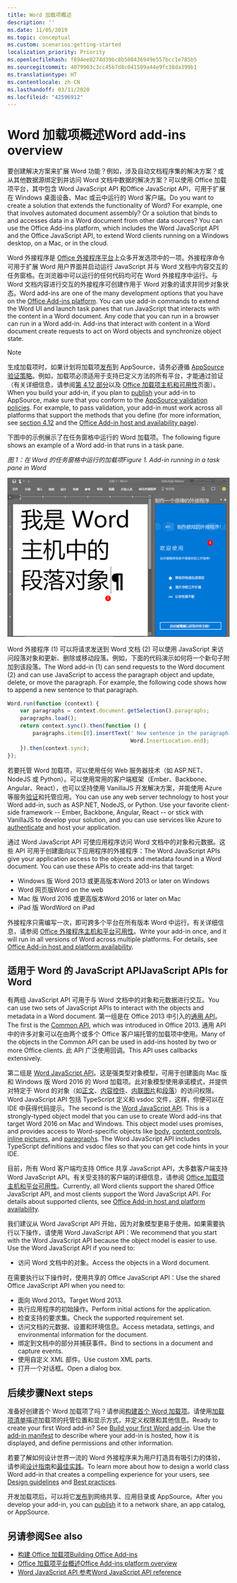 ```yaml
---
title: Word 加载项概述
description: ''
ms.date: 11/05/2019
ms.topic: conceptual
ms.custom: scenarios:getting-started
localization_priority: Priority
ms.openlocfilehash: f894ee0274d39bc8b508436949e557bcc1e785b5
ms.sourcegitcommit: 4079903c3cc45b7d8c041509a44e9fc38da399b1
ms.translationtype: HT
ms.contentlocale: zh-CN
ms.lasthandoff: 03/11/2020
ms.locfileid: "42596912"
---
```

# <a name="word-add-ins-overview"></a><span data-ttu-id="5eec3-102">Word 加载项概述</span><span class="sxs-lookup"><span data-stu-id="5eec3-102">Word add-ins overview</span></span>

<span data-ttu-id="5eec3-p101">要创建解决方案来扩展 Word 功能？例如，涉及自动文档程序集的解决方案？或从其他数据源绑定到并访问 Word 文档中数据的解决方案？可以使用 Office 加载项平台，其中包含 Word JavaScript API 和Office JavaScript API，可用于扩展在 Windows 桌面设备、Mac 或云中运行的 Word 客户端。</span><span class="sxs-lookup"><span data-stu-id="5eec3-p101">Do you want to create a solution that extends the functionality of Word? For example, one that involves automated document assembly? Or a solution that binds to and accesses data in a Word document from other data sources? You can use the Office Add-ins platform, which includes the Word JavaScript API and the Office JavaScript API, to extend Word clients running on a Windows desktop, on a Mac, or in the cloud.</span></span>

<span data-ttu-id="5eec3-p102">Word 外接程序是 [Office 外接程序平台](../overview/office-add-ins.md)上众多开发选项中的一项。外接程序命令可用于扩展 Word 用户界面并启动运行 JavaScript 并与 Word 文档中内容交互的任务窗格。在浏览器中可以运行的任何代码均可在 Word 外接程序中运行。与 Word 文档内容进行交互的外接程序可创建作用于 Word 对象的请求并同步对象状态。</span><span class="sxs-lookup"><span data-stu-id="5eec3-p102">Word add-ins are one of the many development options that you have on the [Office Add-ins platform](../overview/office-add-ins.md). You can use add-in commands to extend the Word UI and launch task panes that run JavaScript that interacts with the content in a Word document. Any code that you can run in a browser can run in a Word add-in. Add-ins that interact with content in a Word document create requests to act on Word objects and synchronize object state.</span></span> 

> [!NOTE]
> <span data-ttu-id="5eec3-p103">生成加载项时，如果计划将加载项[发布](../publish/publish.md)到 AppSource，请务必遵循 [AppSource 验证策略](/office/dev/store/validation-policies)。例如，加载项必须适用于支持已定义方法的所有平台，才能通过验证（有关详细信息，请参阅[第 4.12 部分](/office/dev/store/validation-policies#4-apps-and-add-ins-behave-predictably)以及 [Office 加载项主机和可用性](../overview/office-add-in-availability.md)页面）。</span><span class="sxs-lookup"><span data-stu-id="5eec3-p103">When you build your add-in, if you plan to [publish](../publish/publish.md) your add-in to AppSource, make sure that you conform to the [AppSource validation policies](/office/dev/store/validation-policies). For example, to pass validation, your add-in must work across all platforms that support the methods that you define (for more information, see [section 4.12](/office/dev/store/validation-policies#4-apps-and-add-ins-behave-predictably) and the [Office Add-in host and availability page](../overview/office-add-in-availability.md)).</span></span>

<span data-ttu-id="5eec3-113">下图中的示例展示了在任务窗格中运行的 Word 加载项。</span><span class="sxs-lookup"><span data-stu-id="5eec3-113">The following figure shows an example of a Word add-in that runs in a task pane.</span></span>

<span data-ttu-id="5eec3-114">*图 1：在 Word 的任务窗格中运行的加载项*</span><span class="sxs-lookup"><span data-stu-id="5eec3-114">*Figure 1. Add-in running in a task pane in Word*</span></span>

![在 Word 的任务窗格中运行的外接程序](../images/word-add-in-show-host-client.png)

<span data-ttu-id="5eec3-p104">Word 外接程序 (1) 可以将请求发送到 Word 文档 (2) 可以使用 JavaScript 来访问段落对象和更新、删除或移动段落。例如，下面的代码演示如何将一个新句子附加到该段落。</span><span class="sxs-lookup"><span data-stu-id="5eec3-p104">The Word add-in (1) can send requests to the Word document (2) and can use JavaScript to access the paragraph object and update, delete, or move the paragraph. For example, the following code shows how to append a new sentence to that paragraph.</span></span>

```js
Word.run(function (context) {
    var paragraphs = context.document.getSelection().paragraphs;
    paragraphs.load();
    return context.sync().then(function () {
        paragraphs.items[0].insertText(' New sentence in the paragraph.',
                                       Word.InsertLocation.end);
    }).then(context.sync);
});

```

<span data-ttu-id="5eec3-p105">若要托管 Word 加载项，可以使用任何 Web 服务器技术（如 ASP.NET、NodeJS 或 Python）。可以使用常用的客户端框架（Ember、Backbone、Angular、React），也可以坚持使用 VanillaJS 开发解决方案，并能使用 Azure 等服务[验证](../develop/overview-authn-authz.md)和托管应用。</span><span class="sxs-lookup"><span data-stu-id="5eec3-p105">You can use any web server technology to host your Word add-in, such as ASP.NET, NodeJS, or Python. Use your favorite client-side framework -- Ember, Backbone, Angular, React -- or stick with VanillaJS to develop your solution, and you can use services like Azure to [authenticate](../develop/overview-authn-authz.md) and host your application.</span></span>

<span data-ttu-id="5eec3-p106">通过 Word JavaScript API 可使应用程序访问 Word 文档中的对象和元数据。这些 API 可用于创建面向以下应用程序的外接程序：</span><span class="sxs-lookup"><span data-stu-id="5eec3-p106">The Word JavaScript APIs give your application access to the objects and metadata found in a Word document. You can use these APIs to create add-ins that target:</span></span>

* <span data-ttu-id="5eec3-122">Windows 版 Word 2013 或更高版本</span><span class="sxs-lookup"><span data-stu-id="5eec3-122">Word 2013 or later on Windows</span></span>
* <span data-ttu-id="5eec3-123">Word 网页版</span><span class="sxs-lookup"><span data-stu-id="5eec3-123">Word on the web</span></span>
* <span data-ttu-id="5eec3-124">Mac 版 Word 2016 或更高版本</span><span class="sxs-lookup"><span data-stu-id="5eec3-124">Word 2016 or later on Mac</span></span>
* <span data-ttu-id="5eec3-125">iPad 版 Word</span><span class="sxs-lookup"><span data-stu-id="5eec3-125">Word on iPad</span></span>

<span data-ttu-id="5eec3-p107">外接程序只需编写一次，即可跨多个平台在所有版本 Word 中运行。有关详细信息，请参阅 [Office 外接程序主机和平台可用性](../overview/office-add-in-availability.md)。</span><span class="sxs-lookup"><span data-stu-id="5eec3-p107">Write your add-in once, and it will run in all versions of Word across multiple platforms. For details, see [Office Add-in host and platform availability](../overview/office-add-in-availability.md).</span></span>

## <a name="javascript-apis-for-word"></a><span data-ttu-id="5eec3-128">适用于 Word 的 JavaScript API</span><span class="sxs-lookup"><span data-stu-id="5eec3-128">JavaScript APIs for Word</span></span>

<span data-ttu-id="5eec3-129">有两组 JavaScript API 可用于与 Word 文档中的对象和元数据进行交互。</span><span class="sxs-lookup"><span data-stu-id="5eec3-129">You can use two sets of JavaScript APIs to interact with the objects and metadata in a Word document.</span></span> <span data-ttu-id="5eec3-130">第一组是在 Office 2013 中引入的[通用 API](/javascript/api/office)。</span><span class="sxs-lookup"><span data-stu-id="5eec3-130">The first is the [Common API](/javascript/api/office), which was introduced in Office 2013.</span></span> <span data-ttu-id="5eec3-131">通用 API 中的许多对象可以在由两个或多个 Office 客户端托管的加载项中使用。</span><span class="sxs-lookup"><span data-stu-id="5eec3-131">Many of the objects in the Common API can be used in add-ins hosted by two or more Office clients.</span></span> <span data-ttu-id="5eec3-132">此 API 广泛使用回调。</span><span class="sxs-lookup"><span data-stu-id="5eec3-132">This API uses callbacks extensively.</span></span>

<span data-ttu-id="5eec3-p109">第二组是 [Word JavaScript API](/javascript/api/word)。这是强类型对象模型，可用于创建面向 Mac 版和 Windows 版 Word 2016 的 Word 加载项。此对象模型使用承诺模式，并提供对特定于 Word 的对象（如[正文](/javascript/api/word/word.body)、[内容控件](/javascript/api/word/word.contentcontrol)、[内联图片](/javascript/api/word/word.inlinepicture)和[段落](/javascript/api/word/word.paragraph)）的访问权限。Word JavaScript API 包括 TypeScript 定义和 vsdoc 文件，这样，你便可以在 IDE 中获得代码提示。</span><span class="sxs-lookup"><span data-stu-id="5eec3-p109">The second is the [Word JavaScript API](/javascript/api/word). This is a strongly-typed object model that you can use to create Word add-ins that target Word 2016 on Mac and Windows. This object model uses promises, and provides access to Word-specific objects like [body](/javascript/api/word/word.body), [content controls](/javascript/api/word/word.contentcontrol), [inline pictures](/javascript/api/word/word.inlinepicture), and [paragraphs](/javascript/api/word/word.paragraph). The Word JavaScript API includes TypeScript definitions and vsdoc files so that you can get code hints in your IDE.</span></span>

<span data-ttu-id="5eec3-p110">目前，所有 Word 客户端均支持 Office 共享 JavaScript API，大多数客户端支持 Word JavaScript API。有关受支持的客户端的详细信息，请参阅 [Office 加载项主机和平台可用性](../overview/office-add-in-availability.md)。</span><span class="sxs-lookup"><span data-stu-id="5eec3-p110">Currently, all Word clients support the shared Office JavaScript API, and most clients support the Word JavaScript API. For details about supported clients, see [Office Add-in host and platform availability](../overview/office-add-in-availability.md).</span></span>

<span data-ttu-id="5eec3-p111">我们建议从 Word JavaScript API 开始，因为对象模型更易于使用。如果需要执行以下操作，请使用 Word JavaScript API：</span><span class="sxs-lookup"><span data-stu-id="5eec3-p111">We recommend that you start with the Word JavaScript API because the object model is easier to use. Use the Word JavaScript API if you need to:</span></span>

* <span data-ttu-id="5eec3-141">访问 Word 文档中的对象。</span><span class="sxs-lookup"><span data-stu-id="5eec3-141">Access the objects in a Word document.</span></span>

<span data-ttu-id="5eec3-142">在需要执行以下操作时，使用共享的 Office JavaScript API：</span><span class="sxs-lookup"><span data-stu-id="5eec3-142">Use the shared Office JavaScript API when you need to:</span></span>

* <span data-ttu-id="5eec3-143">面向 Word 2013。</span><span class="sxs-lookup"><span data-stu-id="5eec3-143">Target Word 2013.</span></span>
* <span data-ttu-id="5eec3-144">执行应用程序的初始操作。</span><span class="sxs-lookup"><span data-stu-id="5eec3-144">Perform initial actions for the application.</span></span>
* <span data-ttu-id="5eec3-145">检查支持的要求集。</span><span class="sxs-lookup"><span data-stu-id="5eec3-145">Check the supported requirement set.</span></span>
* <span data-ttu-id="5eec3-146">访问文档的元数据、设置和环境信息。</span><span class="sxs-lookup"><span data-stu-id="5eec3-146">Access metadata, settings, and environmental information for the document.</span></span>
* <span data-ttu-id="5eec3-147">绑定到文档中的部分并捕获事件。</span><span class="sxs-lookup"><span data-stu-id="5eec3-147">Bind to sections in a document and capture events.</span></span>
* <span data-ttu-id="5eec3-148">使用自定义 XML 部件。</span><span class="sxs-lookup"><span data-stu-id="5eec3-148">Use custom XML parts.</span></span>
* <span data-ttu-id="5eec3-149">打开一个对话框。</span><span class="sxs-lookup"><span data-stu-id="5eec3-149">Open a dialog box.</span></span>

## <a name="next-steps"></a><span data-ttu-id="5eec3-150">后续步骤</span><span class="sxs-lookup"><span data-stu-id="5eec3-150">Next steps</span></span>

<span data-ttu-id="5eec3-p112">准备好创建首个 Word 加载项了吗？请参阅[构建首个 Word 加载项](word-add-ins.md)。请使用[加载项清单](../develop/add-in-manifests.md)描述加载项的托管位置和显示方式，并定义权限和其他信息。</span><span class="sxs-lookup"><span data-stu-id="5eec3-p112">Ready to create your first Word add-in? See [Build your first Word add-in](word-add-ins.md). Use the [add-in manifest](../develop/add-in-manifests.md) to describe where your add-in is hosted, how it is displayed, and define permissions and other information.</span></span>

<span data-ttu-id="5eec3-154">若要了解如何设计世界一流的 Word 外接程序来为用户打造具有吸引力的体验，请参阅[设计指南](../design/add-in-design.md)和[最佳实践](../concepts/add-in-development-best-practices.md)。</span><span class="sxs-lookup"><span data-stu-id="5eec3-154">To learn more about how to design a world class Word add-in that creates a compelling experience for your users, see [Design guidelines](../design/add-in-design.md) and [Best practices](../concepts/add-in-development-best-practices.md).</span></span>

<span data-ttu-id="5eec3-155">开发加载项后，可以将它[发布](../publish/publish.md)到网络共享、应用目录或 AppSource。</span><span class="sxs-lookup"><span data-stu-id="5eec3-155">After you develop your add-in, you can [publish](../publish/publish.md) it to a network share, an app catalog, or AppSource.</span></span>

## <a name="see-also"></a><span data-ttu-id="5eec3-156">另请参阅</span><span class="sxs-lookup"><span data-stu-id="5eec3-156">See also</span></span>

* [<span data-ttu-id="5eec3-157">构建 Office 加载项</span><span class="sxs-lookup"><span data-stu-id="5eec3-157">Building Office Add-ins</span></span>](../overview/office-add-ins-fundamentals.md)
* [<span data-ttu-id="5eec3-158">Office 加载项平台概述</span><span class="sxs-lookup"><span data-stu-id="5eec3-158">Office Add-ins platform overview</span></span>](../overview/office-add-ins.md)
* [<span data-ttu-id="5eec3-159">Word JavaScript API 参考</span><span class="sxs-lookup"><span data-stu-id="5eec3-159">Word JavaScript API reference</span></span>](../reference/overview/word-add-ins-reference-overview.md)
